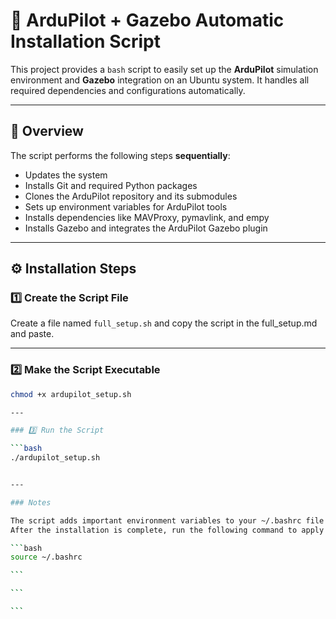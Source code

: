 # 🚁 ArduPilot + Gazebo Automatic Installation Script

This project provides a `bash` script to easily set up the **ArduPilot** simulation environment and **Gazebo** integration on an Ubuntu system. It handles all required dependencies and configurations automatically.

---

## 📌 Overview

The script performs the following steps **sequentially**:

- Updates the system
- Installs Git and required Python packages
- Clones the ArduPilot repository and its submodules
- Sets up environment variables for ArduPilot tools
- Installs dependencies like MAVProxy, pymavlink, and empy
- Installs Gazebo and integrates the ArduPilot Gazebo plugin

---

## ⚙️ Installation Steps

### 1️⃣ Create the Script File

Create a file named `full_setup.sh` and copy the script in the full_setup.md and paste.

---

### 2️⃣ Make the Script Executable

````bash
chmod +x ardupilot_setup.sh

---

### 3️⃣ Run the Script

```bash
./ardupilot_setup.sh


---

### Notes

The script adds important environment variables to your ~/.bashrc file to ensure ArduPilot tools and Gazebo work properly.
After the installation is complete, run the following command to apply the changes:

```bash
source ~/.bashrc

```

```

```
````
